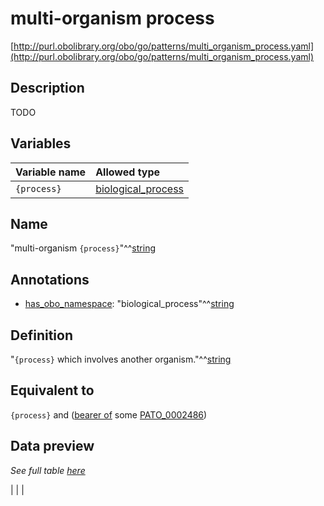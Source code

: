 # multi-organism process

[http://purl.obolibrary.org/obo/go/patterns/multi_organism_process.yaml](http://purl.obolibrary.org/obo/go/patterns/multi_organism_process.yaml)

## Description

TODO




## Variables

| Variable name | Allowed type |
|:--------------|:-------------|
| `{process}` | [biological_process](http://purl.obolibrary.org/obo/GO_0008150) |

## Name

"multi-organism `{process}`"^^[string](http://www.w3.org/2001/XMLSchema#string)

## Annotations

- [has_obo_namespace](http://www.geneontology.org/formats/oboInOwl#hasOBONamespace): "biological_process"^^[string](http://www.w3.org/2001/XMLSchema#string)

## Definition

"`{process}` which involves another organism."^^[string](http://www.w3.org/2001/XMLSchema#string)

## Equivalent to

`{process}`  and ([bearer of](http://purl.obolibrary.org/obo/RO_0000053) some [PATO_0002486](http://purl.obolibrary.org/obo/PATO_0002486))







## Data preview

*See full table [here](https://github.com/geneontology/go-ontology/tree/master/src/design_patterns/multi_organism_process.tsv)*

|  |
|


